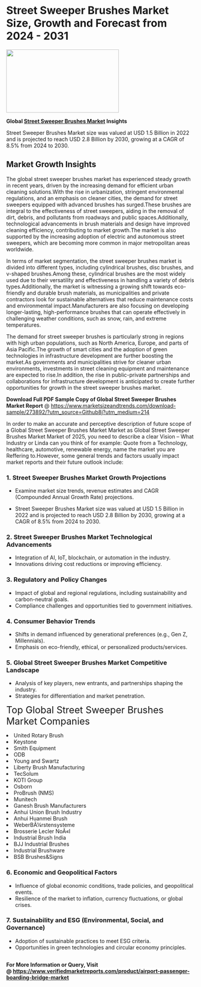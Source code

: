<H1>Street Sweeper Brushes Market Size, Growth and Forecast from 2024 - 2031</H1><img class="aligncenter size-medium wp-image-584254" src="https://thirdeyenews.in/wp-content/uploads/2024/09/Global-Market-Research-300x168.jpeg" alt="" width="300" height="168" /><p><strong>Global&nbsp;<a href="https://www.marketsizeandtrends.com/download-sample/273892/?utm_source=Github8j?utm_medium=214">Street Sweeper Brushes Market</a> Insights</strong></p><p>Street Sweeper Brushes Market size was valued at USD 1.5 Billion in 2022 and is projected to reach USD 2.8 Billion by 2030, growing at a CAGR of 8.5% from 2024 to 2030.</p><p><h2>Market Growth Insights</h2> <p>The global street sweeper brushes market has experienced steady growth in recent years, driven by the increasing demand for efficient urban cleaning solutions.With the rise in urbanization, stringent environmental regulations, and an emphasis on cleaner cities, the demand for street sweepers equipped with advanced brushes has surged.These brushes are integral to the effectiveness of street sweepers, aiding in the removal of dirt, debris, and pollutants from roadways and public spaces.Additionally, technological advancements in brush materials and design have improved cleaning efficiency, contributing to market growth.The market is also supported by the increasing adoption of electric and autonomous street sweepers, which are becoming more common in major metropolitan areas worldwide.</p> <p>In terms of market segmentation, the street sweeper brushes market is divided into different types, including cylindrical brushes, disc brushes, and v-shaped brushes.Among these, cylindrical brushes are the most widely used due to their versatility and effectiveness in handling a variety of debris types.Additionally, the market is witnessing a growing shift towards eco-friendly and durable brush materials, as municipalities and private contractors look for sustainable alternatives that reduce maintenance costs and environmental impact.Manufacturers are also focusing on developing longer-lasting, high-performance brushes that can operate effectively in challenging weather conditions, such as snow, rain, and extreme temperatures.</p> <p>The demand for street sweeper brushes is particularly strong in regions with high urban populations, such as North America, Europe, and parts of Asia Pacific.The growth of smart cities and the adoption of green technologies in infrastructure development are further boosting the market.As governments and municipalities strive for cleaner urban environments, investments in street cleaning equipment and maintenance are expected to rise.In addition, the rise in public-private partnerships and collaborations for infrastructure development is anticipated to create further opportunities for growth in the street sweeper brushes market.</p> <p><span class=""><strong>Download Full PDF Sample Copy of Global Street Sweeper Brushes Market Report</strong> @ <a href="https://www.marketsizeandtrends.com/download-sample/273892/?utm_source=Github8j?utm_medium=214" target="_blank">https://www.marketsizeandtrends.com/download-sample/273892/?utm_source=Github8j?utm_medium=214</a></span></p><p>In order to make an accurate and perceptive description of future scope of a Global&nbsp;Street Sweeper Brushes Market Market as Global&nbsp;Street Sweeper Brushes Market Market of 2025, you need to describe a clear Vision &ndash; What Industry or Linda can you think of for example: Quote from a Technology, healthcare, automotive, renewable energy, name the market you are Reffering to.However, some general trends and factors usually impact market reports and their future outlook include:</p><h3>1.&nbsp;<strong>Street Sweeper Brushes Market Growth Projections</strong></h3><ul><li>Examine market size trends, revenue estimates and CAGR (Compounded Annual Growth Rate) projections.</li><li><p>Street Sweeper Brushes Market size was valued at USD 1.5 Billion in 2022 and is projected to reach USD 2.8 Billion by 2030, growing at a CAGR of 8.5% from 2024 to 2030.</p></li></ul><h3>2.&nbsp;<strong>Street Sweeper Brushes Market Technological Advancements</strong></h3><ul><li>Integration of AI, IoT, blockchain, or automation in the industry.</li><li>Innovations driving cost reductions or improving efficiency.</li></ul><h3>3.&nbsp;<strong>Regulatory and Policy Changes</strong></h3><ul><li>Impact of global and regional regulations, including sustainability and carbon-neutral goals.</li><li>Compliance challenges and opportunities tied to government initiatives.</li></ul><h3>4.&nbsp;<strong>Consumer Behavior Trends</strong></h3><ul><li>Shifts in demand influenced by generational preferences (e.g., Gen Z, Millennials).</li><li>Emphasis on eco-friendly, ethical, or personalized products/services.</li></ul><h3>5.&nbsp;<strong>Global Street Sweeper Brushes Market Competitive Landscape</strong></h3><ul><li>Analysis of key players, new entrants, and partnerships shaping the industry.</li><li>Strategies for differentiation and market penetration.</li></ul><p data-pm-slice="1 1 []"><span style="color: inherit; font-family: inherit; font-size: 25px;">Top Global Street Sweeper Brushes Market Companies</span></p><div class="" data-test-id=""><p><li>United Rotary Brush</li><li> Keystone</li><li> Smith Equipment</li><li> ODB</li><li> Young and Swartz</li><li> Liberty Brush Manufacturing</li><li> TecSolum</li><li> KOTI Group</li><li> Osborn</li><li> ProBrush (NMS)</li><li> Munitech</li><li> Ganesh Brush Manufacturers</li><li> Anhui Union Brush Industry</li><li> Anhui Huanmei Brush</li><li> WeberBÃ¼rstensysteme</li><li> Brosserie Lecler NoÃ«l</li><li> Industrial Brush India</li><li> BJJ Industrial Brushes</li><li> Industrial Brushware</li><li> BSB Brushes&Signs</li></p></div><h3>6.&nbsp;<strong>Economic and Geopolitical Factors</strong></h3><ul><li>Influence of global economic conditions, trade policies, and geopolitical events.</li><li>Resilience of the market to inflation, currency fluctuations, or global crises.</li></ul><h3>7.&nbsp;<strong>Sustainability and ESG (Environmental, Social, and Governance)</strong></h3><ul><li>Adoption of sustainable practices to meet ESG criteria.</li><li>Opportunities in green technologies and circular economy principles.</li></ul><h2><strong style="font-size: 14px;">For More Information or Query, Visit @&nbsp;</strong><a style="background-color: #ffffff; font-size: 14px;" href="https://www.marketsizeandtrends.com/report/street-sweeper-brushes-market/" target="_blank">https://www.verifiedmarketreports.com/product/airport-passenger-boarding-bridge-market</a></h2>